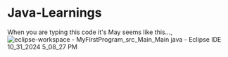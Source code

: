 # Java-Learnings

When you are typing this code it's May seems like this...,
![eclipse-workspace - MyFirstProgram_src_Main_Main java - Eclipse IDE 10_31_2024 5_08_27 PM](https://github.com/user-attachments/assets/6db51fab-8a1d-4b6b-9f62-12a3a38d4b65)

